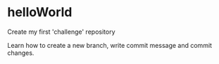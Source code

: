 # helloWorld
Create my first 'challenge' repository

Learn how to create a new branch, write commit message and commit changes.
